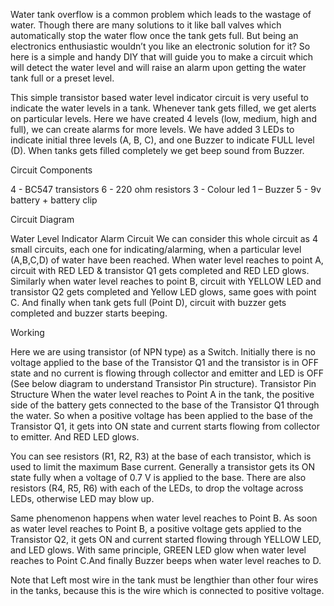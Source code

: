 Water tank overflow is a common problem which leads to the wastage of water. Though there are many solutions to it like ball valves which automatically stop the water flow once the tank gets full. But being an electronics enthusiastic wouldn’t you like an electronic solution for it? So here is a simple and handy DIY that will guide you to make a circuit which will detect the water level and will raise an alarm upon getting the water tank full or a preset level. 
 
This simple transistor based water level indicator circuit is very useful to indicate the water levels in a tank. Whenever tank gets filled, we get alerts on particular levels. Here we have created 4 levels (low, medium, high and full), we can create alarms for more levels. We have added 3 LEDs to indicate initial three levels (A, B, C), and one Buzzer to indicate FULL level (D). When tanks gets filled completely we get beep sound from Buzzer.
 
Circuit Components

4 - BC547 transistors
6 - 220 ohm resistors
3 - Colour led
1 – Buzzer
5 - 9v battery + battery clip
 
Circuit Diagram

 Water Level Indicator Alarm Circuit
We can consider this whole circuit as 4 small circuits, each one for indicating/alarming, when a particular level (A,B,C,D) of water have been reached.
When water level reaches to point A, circuit with RED LED & transistor Q1 gets completed and RED LED glows. Similarly when water level reaches to point B, circuit with YELLOW LED and transistor Q2 gets completed and Yellow LED glows, same goes with point C. And finally when tank gets full (Point D), circuit with buzzer gets completed and buzzer starts beeping.
 
Working

Here we are using transistor (of NPN type) as a Switch. Initially there is no voltage applied to the base of the Transistor Q1 and the transistor is in OFF state and no current is flowing through collector and emitter and LED is OFF (See below diagram to understand Transistor Pin structure).
Transistor Pin Structure
When the water level reaches to Point A in the tank, the positive side of the battery gets connected to the base of the Transistor Q1 through the water. So when a positive voltage has been applied to the base of the Transistor Q1, it gets into ON state and current starts flowing from collector to emitter. And RED LED glows.
 
You can see resistors (R1, R2, R3) at the base of each transistor, which is used to limit the maximum Base current. Generally a transistor gets its ON state fully when a voltage of 0.7 V is applied to the base. There are also resistors (R4, R5, R6) with each of the LEDs, to drop the voltage across LEDs, otherwise LED may blow up.
 
Same phenomenon happens when water level reaches to Point B. As soon as water level reaches to Point B, a positive voltage gets applied to the Transistor Q2, it gets ON and current started flowing through YELLOW LED, and LED glows. With same principle, GREEN LED glow when water level reaches to Point C.And finally Buzzer beeps when water level reaches to D.
 
Note that Left most wire in the tank must be lengthier than other four wires in the tanks, because this is the wire which is connected to positive voltage.
